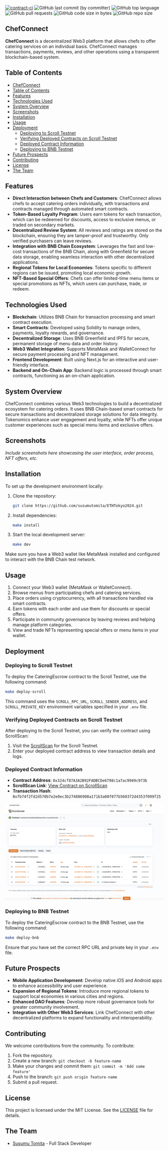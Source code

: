 [![contract-ci](https://github.com/susumutomita/2024-Superhack/actions/workflows/contract_ci.yml/badge.svg?branch=main)](https://github.com/susumutomita/ETHTokyo2024/actions/workflows/contract_ci.yml)
![GitHub last commit (by committer)](https://img.shields.io/github/last-commit/susumutomita/ETHTokyo2024)
![GitHub top language](https://img.shields.io/github/languages/top/susumutomita/ETHTokyo2024)
![GitHub pull requests](https://img.shields.io/github/issues-pr/susumutomita/ETHTokyo2024)
![GitHub code size in bytes](https://img.shields.io/github/languages/code-size/susumutomita/ETHTokyo2024)
![GitHub repo size](https://img.shields.io/github/repo-size/susumutomita/ETHTokyo2024)

## ChefConnect

**ChefConnect** is a decentralized Web3 platform that allows chefs to offer catering services on an individual basis. ChefConnect manages transactions, payments, reviews, and other operations using a transparent blockchain-based system.

## Table of Contents

- [ChefConnect](#chefconnect)
- [Table of Contents](#table-of-contents)
- [Features](#features)
- [Technologies Used](#technologies-used)
- [System Overview](#system-overview)
- [Screenshots](#screenshots)
- [Installation](#installation)
- [Usage](#usage)
- [Deployment](#deployment)
  - [Deploying to Scroll Testnet](#deploying-to-scroll-testnet)
  - [Verifying Deployed Contracts on Scroll Testnet](#verifying-deployed-contracts-on-scroll-testnet)
  - [Deployed Contract Information](#deployed-contract-information)
  - [Deploying to BNB Testnet](#deploying-to-bnb-testnet)
- [Future Prospects](#future-prospects)
- [Contributing](#contributing)
- [License](#license)
- [The Team](#the-team)

## Features

- **Direct Interaction between Chefs and Customers**: ChefConnect allows chefs to accept catering orders individually, with transactions and contracts managed through automated smart contracts.
- **Token-Based Loyalty Program**: Users earn tokens for each transaction, which can be redeemed for discounts, access to exclusive menus, or traded on secondary markets.
- **Decentralized Review System**: All reviews and ratings are stored on the blockchain, ensuring they are tamper-proof and trustworthy. Only verified purchasers can leave reviews.
- **Integration with BNB Chain Ecosystem**: Leverages the fast and low-cost transactions of the BNB Chain, along with Greenfield for secure data storage, enabling seamless interaction with other decentralized applications.
- **Regional Tokens for Local Economies**: Tokens specific to different regions can be issued, promoting local economic growth.
- **NFT-Based Special Offers**: Chefs can offer limited-time menu items or special promotions as NFTs, which users can purchase, trade, or redeem.

## Technologies Used

- **Blockchain**: Utilizes BNB Chain for transaction processing and smart contract execution.
- **Smart Contracts**: Developed using Solidity to manage orders, payments, loyalty rewards, and governance.
- **Decentralized Storage**: Uses BNB Greenfield and IPFS for secure, permanent storage of menu data and order history.
- **Web3 Wallet Integration**: Supports MetaMask and WalletConnect for secure payment processing and NFT management.
- **Frontend Development**: Built using Next.js for an interactive and user-friendly interface.
- **Backend and On-Chain App**: Backend logic is processed through smart contracts, functioning as an on-chain application.

## System Overview

ChefConnect combines various Web3 technologies to build a decentralized ecosystem for catering orders. It uses BNB Chain-based smart contracts for secure transactions and decentralized storage solutions for data integrity. Tokenomics enhance user engagement and loyalty, while NFTs offer unique customer experiences such as special menu items and exclusive offers.

## Screenshots

*Include screenshots here showcasing the user interface, order process, NFT offers, etc.*

## Installation

To set up the development environment locally:

1. Clone the repository:

    ```bash
    git clone https://github.com/susumutomita/ETHTokyo2024.git
    ```

2. Install dependencies:

    ```bash
    make install
    ```

3. Start the local development server:

    ```bash
    make dev
    ```

Make sure you have a Web3 wallet like MetaMask installed and configured to interact with the BNB Chain test network.

## Usage

1. Connect your Web3 wallet (MetaMask or WalletConnect).
2. Browse menus from participating chefs and catering services.
3. Place orders using cryptocurrency, with all transactions handled via smart contracts.
4. Earn tokens with each order and use them for discounts or special offers.
5. Participate in community governance by leaving reviews and helping manage platform categories.
6. View and trade NFTs representing special offers or menu items in your wallet.

## Deployment

### Deploying to Scroll Testnet

To deploy the CateringEscrow contract to the Scroll Testnet, use the following command:

```bash
make deploy-scroll
```

This command uses the `SCROLL_RPC_URL`, `SCROLL_SENDER_ADDRESS`, and `SCROLL_PRIVATE_KEY` environment variables specified in your `.env` file.

### Verifying Deployed Contracts on Scroll Testnet

After deploying to the Scroll Testnet, you can verify the contract using ScrollScan:

1. Visit the [ScrollScan](https://sepolia.scroll.io) for the Scroll Testnet.
2. Enter your deployed contract address to view transaction details and logs.

### Deployed Contract Information

- **Contract Address**: `0x324cf87A3A2B92FADBCDe6798c1a7ac9949c973b`
- **ScrollScan Link**: [View Contract on ScrollScan](https://sepolia.scrollscan.com/address/0x324cf87A3A2B92FADBCDe6798c1a7ac9949c973b)
- **Transaction Hash**: `0xfb74f2fd2d570b7e2e0ec3b274886908a171b3a08f077b560372d4353f099f25`

![ScrollScan Screenshot](images/Scrollprize.png)

### Deploying to BNB Testnet

To deploy the CateringEscrow contract to the BNB Testnet, use the following command:

```bash
make deploy-bnb
```

Ensure that you have set the correct RPC URL and private key in your `.env` file.

## Future Prospects

- **Mobile Application Development**: Develop native iOS and Android apps to enhance accessibility and user experience.
- **Expansion of Regional Tokens**: Introduce more regional tokens to support local economies in various cities and regions.
- **Enhanced DAO Features**: Develop more robust governance tools for greater community involvement.
- **Integration with Other Web3 Services**: Link ChefConnect with other decentralized platforms to expand functionality and interoperability.

## Contributing

We welcome contributions from the community. To contribute:

1. Fork the repository.
2. Create a new branch: `git checkout -b feature-name`
3. Make your changes and commit them: `git commit -m 'Add some feature'`
4. Push to the branch: `git push origin feature-name`
5. Submit a pull request.

## License

This project is licensed under the MIT License. See the [LICENSE](LICENSE) file for details.

## The Team

- [Susumu Tomita](https://susumutomita.netlify.app/) - Full Stack Developer
